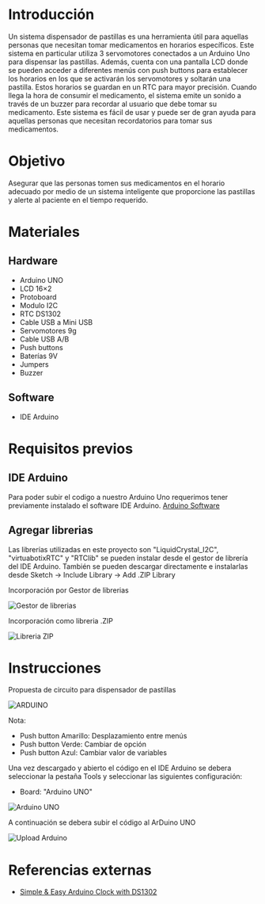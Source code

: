 # Introducción
Un sistema dispensador de pastillas es una herramienta útil para aquellas personas que necesitan tomar medicamentos en horarios específicos. Este sistema en particular utiliza 3 servomotores conectados a un Arduino Uno para dispensar las pastillas. Además, cuenta con una pantalla LCD donde se pueden acceder a diferentes menús con push buttons para establecer los horarios en los que se activarán los servomotores y soltarán una pastilla. Estos horarios se guardan en un RTC para mayor precisión. Cuando llega la hora de consumir el medicamento, el sistema emite un sonido a través de un buzzer para recordar al usuario que debe tomar su medicamento. Este sistema es fácil de usar y puede ser de gran ayuda para aquellas personas que necesitan recordatorios para tomar sus medicamentos.

# Objetivo
Asegurar que las personas tomen sus medicamentos en el horario adecuado por medio de un sistema inteligente que proporcione las pastillas y alerte al paciente en el tiempo requerido.

# Materiales
## Hardware
- Arduino UNO
- LCD 16×2
- Protoboard
- Modulo I2C
- RTC DS1302
- Cable USB a Mini USB
- Servomotores 9g
- Cable USB A/B
- Push buttons
- Baterías 9V
- Jumpers
- Buzzer
  
## Software
- IDE Arduino

# Requisitos previos
## IDE Arduino
Para poder subir el codigo a nuestro Arduino Uno requerimos tener previamente instalado el software IDE Arduino.
[Arduino Software](https://www.arduino.cc/en/software)

## Agregar librerias
Las librerías utilizadas en este proyecto son "LiquidCrystal_I2C", "virtuabotixRTC" y "RTClib" se pueden instalar desde el gestor de librería del IDE Arduino. También se pueden descargar directamente e instalarlas desde  Sketch -> Include Library -> Add .ZIP Library

Incorporación por Gestor de librerias

![Gestor de librerias](https://github.com/DanielChaparro82/SmartPill-Dispensador-de-pastillas-inteligente/assets/135756954/b9cf3ac4-be7d-47d7-baea-e3392f4bdba0)

Incorporación como libreria .ZIP

![Libreria ZIP](https://github.com/DanielChaparro82/SmartPill-Dispensador-de-pastillas-inteligente/assets/135756954/77bd9b17-445a-4f13-95e4-dc4bad0496f7)

# Instrucciones

Propuesta de circuito para dispensador de pastillas

![ARDUINO](https://github.com/DanielChaparro82/SmartPill-Dispensador-de-pastillas-inteligente/assets/135756954/ab8f0ff6-2e38-4305-bc92-a9bcc7f980c3)

Nota:
- Push button Amarillo: Desplazamiento entre menús
- Push button Verde: Cambiar de opción
- Push button Azul: Cambiar valor de variables

Una vez descargado y abierto el código en el IDE Arduino se debera seleccionar la pestaña Tools y seleccionar las siguientes configuración:
- Board: "Arduino UNO"

![Arduino UNO](https://github.com/DanielChaparro82/SmartPill-Dispensador-de-pastillas-inteligente/assets/135756954/cd3221a1-d55c-4910-800d-09dd78e39e12)

A continuación se debera subir el código al ArDuino UNO

![Upload Arduino](https://github.com/DanielChaparro82/SmartPill-Dispensador-de-pastillas-inteligente/assets/135756954/4045d7a4-2ac0-40c4-bd68-f2c3a43533c0)

# Referencias externas
- [Simple & Easy Arduino Clock with DS1302](https://www.youtube.com/watch?v=s4ymtoTa_eo)
